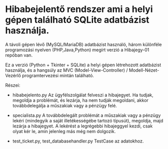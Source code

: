 # Hibabejelentő rendszer ami a helyi gépen található SQLite adatbázist használja. 
A távoli gépen lévő (MySQL/MariaDB) adatbázist használó, három különféle 
programozási nyelven (PHP,Java,Python) megírt verzió a Hibajegy-01 repóban van.

Ez a verzió (Python + Tkinter + SQLite) a helyi gépen létrehozott adatbázist használja,
és a hangsúly az MVC (Model-View-Controller) / Modell-Nézet-Vezérlő  programtervezési mintán található. 

Részei:
- hibabejelento.py 
    Az ügyfélszolgálat felveszi a hibajegyet. Ha tudjak, megoldja a problémát, és lezárja,
    ha nem tudják megoldani, akkor továbbdelegálja a műszakiak vagy a pénzügy felé.

- specialista.py
    A továbbdelegált problémát a műszakiak vagy a pénzügy lekéri (mindegyik a saját 
    illetékességébe tartozó típusút), megoldja, majd lezárja a hibajegyet. A lekérést a 
    legrégebbi hibajeggyel kezdi, csak olyat kér le, amin jelenleg más még nem dolgozik.

- test_ticket.py,  test_databasehandler.py
    TestCase az adatokhoz.